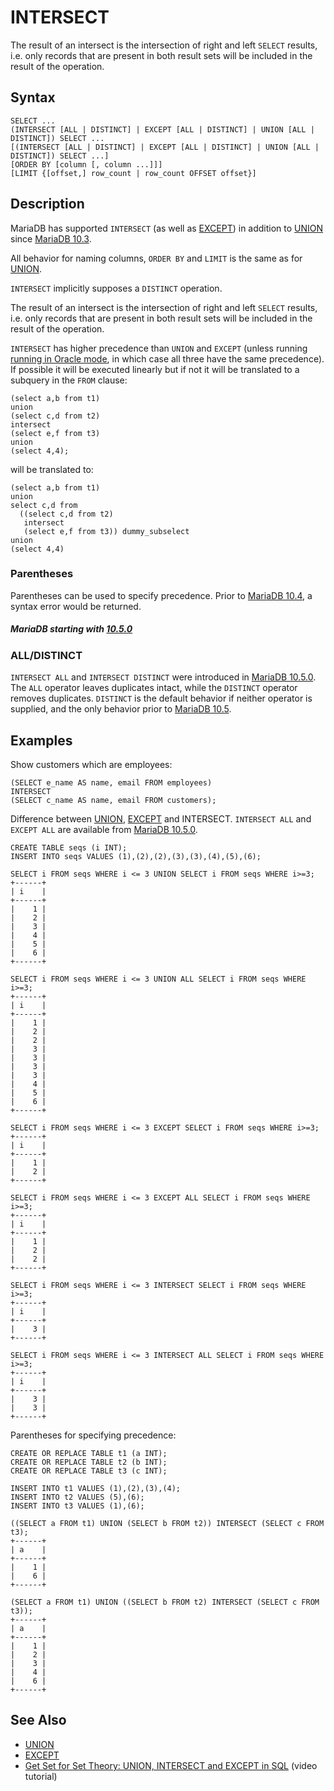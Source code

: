 
# INTERSECT

The result of an intersect is the intersection of right and left `SELECT` results, i.e. only records that are present in both result sets will be included in the result of the operation.


## Syntax


```
SELECT ...
(INTERSECT [ALL | DISTINCT] | EXCEPT [ALL | DISTINCT] | UNION [ALL | DISTINCT]) SELECT ...
[(INTERSECT [ALL | DISTINCT] | EXCEPT [ALL | DISTINCT] | UNION [ALL | DISTINCT]) SELECT ...]
[ORDER BY [column [, column ...]]]
[LIMIT {[offset,] row_count | row_count OFFSET offset}]
```


## Description


MariaDB has supported `INTERSECT` (as well as [EXCEPT](except.md)) in addition to [UNION](union.md) since [MariaDB 10.3](../../../../../../../release-notes/mariadb-community-server/what-is-mariadb-103.md).


All behavior for naming columns, `ORDER BY` and `LIMIT` is the same as for [UNION](union.md).


`INTERSECT` implicitly supposes a `DISTINCT` operation.


The result of an intersect is the intersection of right and left `SELECT` results, i.e. only records that are present in both result sets will be included in the result of the operation.


`INTERSECT` has higher precedence than `UNION` and `EXCEPT` (unless running [running in Oracle mode](../../../../../../../release-notes/mariadb-community-server/compatibility-and-differences/sql_modeoracle.md), in which case all three have the same precedence). If possible it will be executed linearly but if not it will be translated to a subquery in the `FROM` clause:


```
(select a,b from t1)
union
(select c,d from t2)
intersect
(select e,f from t3)
union
(select 4,4);
```

will be translated to:


```
(select a,b from t1)
union
select c,d from
  ((select c,d from t2)
   intersect
   (select e,f from t3)) dummy_subselect
union
(select 4,4)
```




### Parentheses


Parentheses can be used to specify precedence. Prior to [MariaDB 10.4](../../../../../../../release-notes/mariadb-community-server/what-is-mariadb-104.md), a syntax error would be returned.



##### MariaDB starting with [10.5.0](../../../../../../../release-notes/mariadb-community-server/release-notes-mariadb-10-5-series/mariadb-1050-release-notes.md)

### ALL/DISTINCT

`INTERSECT ALL` and `INTERSECT DISTINCT` were introduced in [MariaDB 10.5.0](../../../../../../../release-notes/mariadb-community-server/release-notes-mariadb-10-5-series/mariadb-1050-release-notes.md). The `ALL` operator leaves duplicates intact, while the `DISTINCT` operator removes duplicates. `DISTINCT` is the default behavior if neither operator is supplied, and the only behavior prior to [MariaDB 10.5](../../../../../../../release-notes/mariadb-community-server/what-is-mariadb-105.md).  


## Examples


Show customers which are employees:


```
(SELECT e_name AS name, email FROM employees)
INTERSECT
(SELECT c_name AS name, email FROM customers);
```

Difference between [UNION](union.md), [EXCEPT](except.md) and INTERSECT. `INTERSECT ALL` and `EXCEPT ALL` are available from [MariaDB 10.5.0](../../../../../../../release-notes/mariadb-community-server/release-notes-mariadb-10-5-series/mariadb-1050-release-notes.md).


```
CREATE TABLE seqs (i INT);
INSERT INTO seqs VALUES (1),(2),(2),(3),(3),(4),(5),(6);

SELECT i FROM seqs WHERE i <= 3 UNION SELECT i FROM seqs WHERE i>=3;
+------+
| i    |
+------+
|    1 |
|    2 |
|    3 |
|    4 |
|    5 |
|    6 |
+------+

SELECT i FROM seqs WHERE i <= 3 UNION ALL SELECT i FROM seqs WHERE i>=3;
+------+
| i    |
+------+
|    1 |
|    2 |
|    2 |
|    3 |
|    3 |
|    3 |
|    3 |
|    4 |
|    5 |
|    6 |
+------+

SELECT i FROM seqs WHERE i <= 3 EXCEPT SELECT i FROM seqs WHERE i>=3;
+------+
| i    |
+------+
|    1 |
|    2 |
+------+

SELECT i FROM seqs WHERE i <= 3 EXCEPT ALL SELECT i FROM seqs WHERE i>=3;
+------+
| i    |
+------+
|    1 |
|    2 |
|    2 |
+------+

SELECT i FROM seqs WHERE i <= 3 INTERSECT SELECT i FROM seqs WHERE i>=3;
+------+
| i    |
+------+
|    3 |
+------+

SELECT i FROM seqs WHERE i <= 3 INTERSECT ALL SELECT i FROM seqs WHERE i>=3;
+------+
| i    |
+------+
|    3 |
|    3 |
+------+
```

Parentheses for specifying precedence:


```
CREATE OR REPLACE TABLE t1 (a INT);
CREATE OR REPLACE TABLE t2 (b INT);
CREATE OR REPLACE TABLE t3 (c INT);

INSERT INTO t1 VALUES (1),(2),(3),(4);
INSERT INTO t2 VALUES (5),(6);
INSERT INTO t3 VALUES (1),(6);

((SELECT a FROM t1) UNION (SELECT b FROM t2)) INTERSECT (SELECT c FROM t3);
+------+
| a    |
+------+
|    1 |
|    6 |
+------+

(SELECT a FROM t1) UNION ((SELECT b FROM t2) INTERSECT (SELECT c FROM t3));
+------+
| a    |
+------+
|    1 |
|    2 |
|    3 |
|    4 |
|    6 |
+------+
```

## See Also


* [UNION](union.md)
* [EXCEPT](except.md)
* [Get Set for Set Theory: UNION, INTERSECT and EXCEPT in SQL](https://www.youtube.com/watch?v=UNi-fVSpRm0) (video tutorial)

